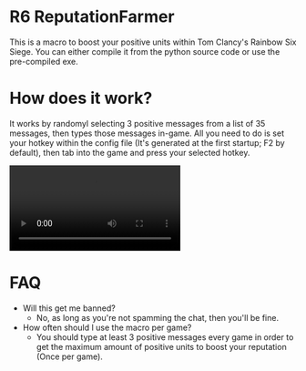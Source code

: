 # R6 ReputationFarmer
This is a macro to boost your positive units within Tom Clancy's Rainbow Six Siege. You can either compile it from the python source code or use the pre-compiled exe. 

# How does it work?
It works by randomyl selecting 3 positive messages from a list of 35 messages, then types those messages in-game. All you need to do is set your hotkey within the config file (It's generated at the first startup; F2 by default), then tab into the game and press your selected hotkey.

<video controls src="2025-03-12 18-23-39.mp4" title="Title"></video>

# FAQ
- Will this get me banned?
  - No, as long as you're not spamming the chat, then you'll be fine.
- How often should I use the macro per game?
   - You should type at least 3 positive messages every game in order to get the maximum amount of positive units to boost your reputation (Once per game).